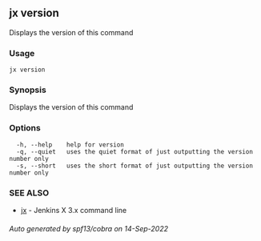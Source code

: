 ## jx version

Displays the version of this command

### Usage

```
jx version
```

### Synopsis

Displays the version of this command

### Options

```
  -h, --help    help for version
  -q, --quiet   uses the quiet format of just outputting the version number only
  -s, --short   uses the short format of just outputting the version number only
```

### SEE ALSO

* [jx](jx.md)	 - Jenkins X 3.x command line

###### Auto generated by spf13/cobra on 14-Sep-2022
